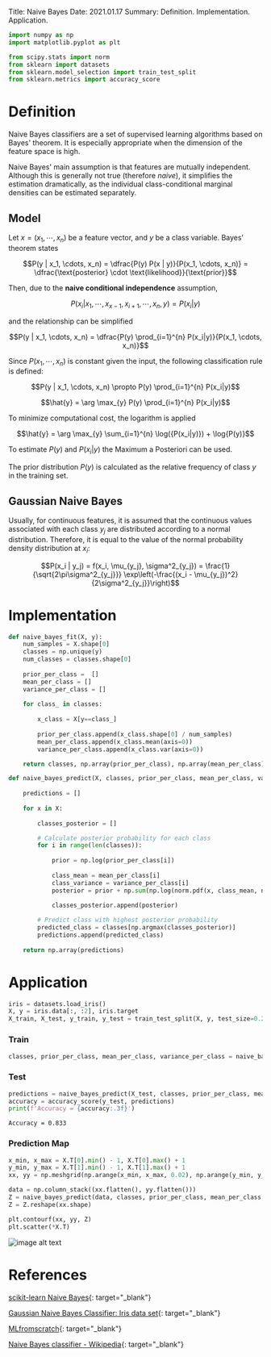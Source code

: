 Title: Naive Bayes
Date: 2021.01.17
Summary: Definition. Implementation. Application.

```python
import numpy as np
import matplotlib.pyplot as plt

from scipy.stats import norm
from sklearn import datasets
from sklearn.model_selection import train_test_split
from sklearn.metrics import accuracy_score
```


# Definition

Naive Bayes classifiers are a set of supervised learning algorithms based on Bayes' theorem. It is especially appropriate when the dimension of the feature space is high.

Naive Bayes' main assumption is that features are mutually independent. Although this is generally not true (therefore *naive*), it simplifies the estimation dramatically, as the individual class-conditional marginal densities can be estimated separately.

## Model

Let $x = (x_1, \cdots, x_n)$ be a feature vector, and $y$ be a class variable. Bayes' theorem states

$$P(y | x_1, \cdots, x_n)  = \dfrac{P(y) P(x | y)}{P(x_1, \cdots, x_n)} = \dfrac{\text{posterior} \cdot \text{likelihood}}{\text{prior}}$$

Then, due to the **naive conditional independence** assumption,

$$P(x_i | x_1, \cdots, x_{x-1}, x_{i+1}, \cdots, x_n, y) = P(x_i | y)$$

and the relationship can be simplified

$$P(y | x_1, \cdots, x_n)  = \dfrac{P(y) \prod_{i=1}^{n} P(x_i|y)}{P(x_1, \cdots, x_n)}$$

Since $P(x_1, \cdots, x_n)$ is constant given the input, the following classification rule is defined:

$$P(y | x_1, \cdots, x_n)  \propto P(y) \prod_{i=1}^{n} P(x_i|y)$$

$$\hat{y} = \arg \max_{y} P(y) \prod_{i=1}^{n} P(x_i|y)$$

To minimize computational cost, the logarithm is applied

$$\hat{y} = \arg \max_{y} \sum_{i=1}^{n} \log({P(x_i|y)}) + \log{P(y)}$$

To estimate $P(y)$ and $P(x_i|y)$ the Maximum a Posteriori can be used.

The prior distribution $P(y)$ is calculated as the relative frequency of class $y$ in the training set.

## Gaussian Naive Bayes

Usually, for continuous features, it is assumed that the continuous values associated with each class $y_j$ are distributed according to a normal distribution. Therefore, it is equal to the value of the normal probability density distribution at $x_i$:

$$P(x_i | y_j) = f(x_i, \mu_{y_j}, \sigma^2_{y_j}) = \frac{1}{\sqrt{2\pi\sigma^2_{y_j}}} \exp\left(-\frac{(x_i - \mu_{y_j})^2}{2\sigma^2_{y_j}}\right)$$

# Implementation


```python
def naive_bayes_fit(X, y):
    num_samples = X.shape[0]
    classes = np.unique(y)
    num_classes = classes.shape[0]
    
    prior_per_class =  []
    mean_per_class = []
    variance_per_class = []
    
    for class_ in classes:
        
        x_class = X[y==class_]
        
        prior_per_class.append(x_class.shape[0] / num_samples)
        mean_per_class.append(x_class.mean(axis=0))
        variance_per_class.append(x_class.var(axis=0))

    return classes, np.array(prior_per_class), np.array(mean_per_class), np.array(variance_per_class)
```


```python
def naive_bayes_predict(X, classes, prior_per_class, mean_per_class, variance_per_class):
    
    predictions = []
    
    for x in X:
        
        classes_posterior = []

        # Calculate posterior probability for each class
        for i in range(len(classes)):
            
            prior = np.log(prior_per_class[i])
            
            class_mean = mean_per_class[i]
            class_variance = variance_per_class[i]
            posterior = prior + np.sum(np.log(norm.pdf(x, class_mean, np.sqrt(class_variance)))) 
            
            classes_posterior.append(posterior)

        # Predict class with highest posterior probability
        predicted_class = classes[np.argmax(classes_posterior)]
        predictions.append(predicted_class)
    
    return np.array(predictions)
```

# Application


```python
iris = datasets.load_iris()
X, y = iris.data[:, :2], iris.target
X_train, X_test, y_train, y_test = train_test_split(X, y, test_size=0.2, random_state=123)
```

### Train


```python
classes, prior_per_class, mean_per_class, variance_per_class = naive_bayes_fit(X_train, y_train)
```

### Test


```python
predictions = naive_bayes_predict(X_test, classes, prior_per_class, mean_per_class, variance_per_class)
accuracy = accuracy_score(y_test, predictions)
print(f'Accuracy = {accuracy:.3f}')
```

    Accuracy = 0.833
    

### Prediction Map


```python
x_min, x_max = X.T[0].min() - 1, X.T[0].max() + 1
y_min, y_max = X.T[1].min() - 1, X.T[1].max() + 1
xx, yy = np.meshgrid(np.arange(x_min, x_max, 0.02), np.arange(y_min, y_max, 0.02))

data = np.column_stack((xx.flatten(), yy.flatten()))
Z = naive_bayes_predict(data, classes, prior_per_class, mean_per_class, variance_per_class)
Z = Z.reshape(xx.shape)
```


```python
plt.contourf(xx, yy, Z)
plt.scatter(*X.T)
```


    
![image alt text]({static}../images/naive_bayes_1.png)
    


# References

[scikit-learn Naive Bayes](scikit-learn.org/stable/modules/naive_bayes.html){: target="_blank"}

[Gaussian Naive Bayes Classifier: Iris data set](xavierbourretsicotte.github.io/Naive_Bayes_Classifier.html){: target="_blank"}

[MLfromscratch](github.com/python-engineer/MLfromscratch/blob/master/mlfromscratch/naivebayes.py){: target="_blank"}

[Naive Bayes classifier - Wikipedia](en.wikipedia.org/wiki/Naive_Bayes_classifier){: target="_blank"}

